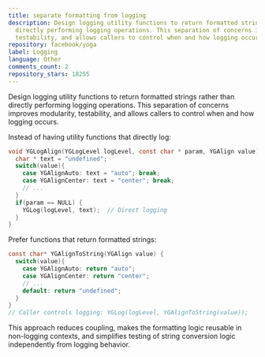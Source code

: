 ```yaml
---
title: separate formatting from logging
description: Design logging utility functions to return formatted strings rather than
  directly performing logging operations. This separation of concerns improves modularity,
  testability, and allows callers to control when and how logging occurs.
repository: facebook/yoga
label: Logging
language: Other
comments_count: 2
repository_stars: 18255
---
```


Design logging utility functions to return formatted strings rather than directly performing logging operations. This separation of concerns improves modularity, testability, and allows callers to control when and how logging occurs.

Instead of having utility functions that directly log:
```c
void YGLogAlign(YGLogLevel logLevel, const char * param, YGAlign value){
  char * text = "undefined";
  switch(value){
    case YGAlignAuto: text = "auto"; break;
    case YGAlignCenter: text = "center"; break;
    // ...
  }
  if(param == NULL) {
    YGLog(logLevel, text);  // Direct logging
  }
}
```

Prefer functions that return formatted strings:
```c
const char* YGAlignToString(YGAlign value) {
  switch(value){
    case YGAlignAuto: return "auto";
    case YGAlignCenter: return "center";
    // ...
    default: return "undefined";
  }
}
// Caller controls logging: YGLog(logLevel, YGAlignToString(value));
```

This approach reduces coupling, makes the formatting logic reusable in non-logging contexts, and simplifies testing of string conversion logic independently from logging behavior.